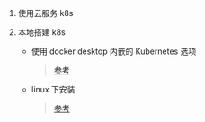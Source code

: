 1. 使用云服务 k8s

2. 本地搭建 k8s
    - 使用 docker desktop 内嵌的 Kubernetes 选项

        > [参考](https://github.com/gotok8s/k8s-docker-desktop-for-mac)

    - linux 下安装

        > [参考](https://github.com/gotok8s/gotok8s)
